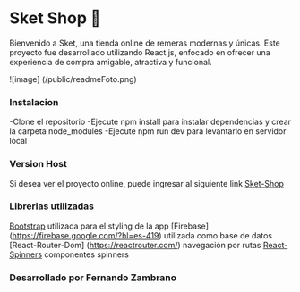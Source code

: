 # Sket Shop 🛒

Bienvenido a Sket, una tienda online de remeras modernas y únicas. Este proyecto fue desarrollado utilizando React.js, enfocado en ofrecer una experiencia de compra amigable, atractiva y funcional.

![image] (/public/readmeFoto.png)

### Instalacion
-Clone el repositorio
-Ejecute npm install para instalar dependencias y crear la carpeta node_modules
-Ejecute npm run dev para levantarlo en servidor local
### Version Host
Si desea ver el proyecto online, puede ingresar al siguiente link [Sket-Shop](fernando-sket-e-comerce.vercel.app)
### Librerias utilizadas
[Bootstrap](https://getbootstrap.com/) utilizada para el styling de la app
[Firebase] (https://firebase.google.com/?hl=es-419) utilizada como base de datos
[React-Router-Dom] (https://reactrouter.com/) navegación por rutas
[React-Spinners](https://reactrouter.com/) componentes spinners

### Desarrollado por Fernando Zambrano